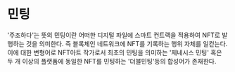 # 민팅

'주조하다'는 뜻의 민팅이란 어떠한 디지털 파일에 스마트 컨트랙을 적용하여 NFT로 발행하는 것을 의미한다. 즉 블록체인 네트워크에 NFT를 기록하는 행위 자체를 일컫는다. 이에 대한 변형어로 NFT아트 작가로서 최초의 민팅을 의미하는 '제네시스 민팅' 혹은 두 개 이상의 플랫폼에 동일한 NFT를 민팅하는 '더블민팅'등의 합성어가 존재한다.
